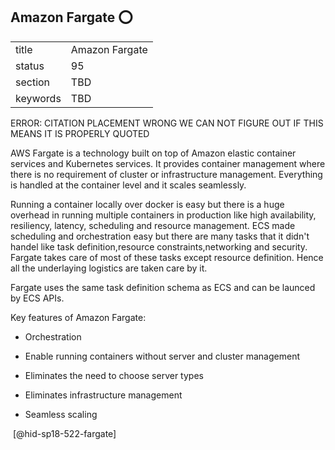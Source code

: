 ## Amazon Fargate :o:


|          |                |
| -------- | -------------- |
| title    | Amazon Fargate |
| status   | 95             |
| section  | TBD            |
| keywords | TBD            |

ERROR: CITATION PLACEMENT WRONG WE CAN NOT FIGURE OUT IF THIS MEANS
IT IS PROPERLY QUOTED


AWS Fargate is a technology built on top of Amazon elastic container
services and Kubernetes services. It provides container management where
there is no requirement of cluster or infrastructure management.
Everything is handled at the container level and it scales seamlessly.

Running a container locally over docker is easy but there is a huge
overhead in running multiple containers in production like high
availability, resiliency, latency, scheduling and resource management.
ECS made scheduling and orchestration easy but there are many tasks that
it didn't handel like task definition,resource constraints,networking
and security. Fargate takes care of most of these tasks except resource
definition. Hence all the underlaying logistics are taken care by it.

Fargate uses the same task definition schema as ECS and can be launced
by ECS APIs.

Key features of Amazon Fargate:

-   Orchestration

-   Enable running containers without server and cluster management

-   Eliminates the need to choose server types

-   Eliminates infrastructure management

-   Seamless scaling

 [@hid-sp18-522-fargate]
